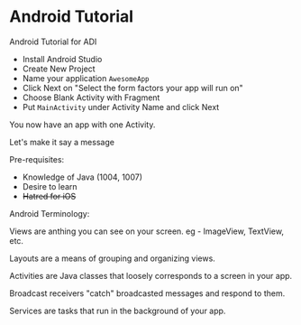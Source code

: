 Android Tutorial
================

Android Tutorial for ADI

- Install Android Studio
- Create New Project
- Name your application `AwesomeApp`
- Click Next on "Select the form factors your app will run on"
- Choose Blank Activity with Fragment
- Put `MainActivity` under Activity Name and click Next

You now have an app with one Activity.

Let's make it say a message

Pre-requisites:
- Knowledge of Java (1004, 1007)
- Desire to learn
- ~~Hatred for iOS~~

Android Terminology:

Views are anthing you can see on your screen.
eg - ImageView, TextView, etc.

Layouts are a means of grouping and organizing views.

Activities are Java classes that loosely corresponds to a screen in your app.

Broadcast receivers "catch" broadcasted messages and respond to them.

Services are tasks that run in the background of your app.
